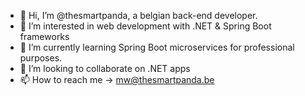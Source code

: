 - 👋 Hi, I’m @thesmartpanda, a belgian back-end developer.
- 👀 I’m interested in web development with .NET & Spring Boot frameworks
- 🌱 I’m currently learning Spring Boot microservices for professional purposes.
- 💞️ I’m looking to collaborate on .NET apps
- 📫 How to reach me -> mw@thesmartpanda.be
